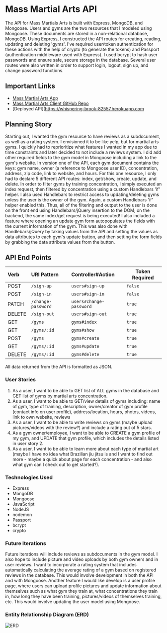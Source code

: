 # Mass Martial Arts API

The API for Mass Martials Arts is built with Express, MongoDB, and Mongoose. Users and gyms are the two resources that I modeled using Mongoose. These documents are stored in a non-relational database, MongoDB. Using Express, I constructed the API routes for creating, reading, updating and deleting 'gyms'. I've required user/token authentication for these actions with the help of crypto (to generate the tokens) and Passport (authentication middleware used with Express). I used bcrypt to hash user passwords and ensure safe, secure storage in the database. Several user routes were also written in order to support login, logout, sign up, and change password functions.

## Important Links

- [Mass Martial Arts App](https://perryfhuang.github.io/mass-martial-arts-client/)
- [Mass Martial Arts Client GitHub Repo](https://github.com/perryfhuang/mass-martial-arts-client)
- [Deployed API](https://whispering-brook-82557.herokuapp.com

## Planning Story

Starting out, I wanted the gym resource to have reviews as a subdocument, as well as a rating system. I envisioned it to be like yelp, but for martial arts gyms. I quickly had to reprioritize what features I wanted in my app due to time constraints and later decided to not include a reviews system. I did add other required fields to the gym model in Mongoose including a link to the gym's website. In version one of the API, each gym document contains the keys: gym name, owner (a reference to Mongoose user ID), concentration, address, zip code, link to website, and hours. For this one resource, I only had to declare 5 different API routes: index, get/show, create, update, and delete. In order to filter gyms by training concentration, I simply executed an index request, then filtered by concentration using a custom Handlebars 'if' helper. I also used Handlebars to restrict access to updating/deleting gyms unless the user is the owner of the gym. Again, a custom Handlebars 'if' helper enabled this. Thus, all of the filtering and output to the user is done on the front end using Handlebars/jQuery insertion to the DOM; on the backend, the same index/get request is being executed! I also included a feature where opening an update gym form autopopulates the fields with the current information of the gym. This was also done with Handlebars/jQuery by taking values from the API and setting the values as data attributes to each gym's update button, and then setting the form fields by grabbing the data attribute values from the button.

## API End Points

| Verb   | URI Pattern        | Controller#Action       |  Token Required |
|:-------|:-------------------|:------------------------|-----------------|
| POST   | `/sign-up`         | `users#sign-up`         |   `false`       |     
| POST   | `/sign-in`         | `users#sign-in`         |   `false`       |
| PATCH  | `/change-password` | `users#change-password` |   `true`        |
| DELETE | `/sign-out`        | `users#sign-out`        |   `true`        |
| GET    | `/gyms`            | `gyms#index`            |   `true`        |
| GET    | `/gyms/:id`        | `gyms#show`             |   `true`        |
| POST   | `/gyms`            | `gyms#create`           |   `true`        |
| GET    | `/gyms/:id`        | `gyms#update`           |   `true`        |
| DELETE | `/gyms/:id`        | `gyms#delete`           |   `true`        |

All data returned from the API is formatted as JSON.

### User Stories

1. As a user, I want to be able to GET list of ALL gyms in the database and GET list of gyms by martial arts concentration.
2. As a user, I want to be able to GET/view details of gyms including: name of gym, type of training, description, owner/creator of gym profile (contact info on user profile), address/location, hours, photos, videos, link to own website, reviews
3. As a user, I want to be able to write reviews on gyms (maybe upload pictures/videos with the review?) and include a rating out of 5 stars.
4. As a gym owner/employee, I want to be able to CREATE a gym profile of my gym, and UPDATE that gym profile, which includes the details listed in user story 2.
5. As a user, I want to be able to learn more about each type of martial art (maybe I have no idea what Brazilian jiu jitsu is and I want to find out more - maybe a quick about page for each concentration - and also what gym can I check out to get started?).

### Technologies Used

- Express
- MongoDB
- Mongoose
- JavaScript
- NodeJS
- nodemon
- Passport
- bcrypt
- crypto

### Future Iterations

Future iterations will include reviews as subdocuments in the gym model. I also hope to include picture and video uploads by both gym owners and in user reviews. I want to incorporate a rating system that includes automatically calculating the average rating of a gym based on registered reviews in the database. This would involve development in both the API and with Mongoose. Another feature I would like develop is a user profile page, where users can upload profile pictures and update information about themselves such as what gym they train at, what concentrations they train in, how long they have been training, pictures/videos of themselves training, etc. This would involve updating the user model using Mongoose.

### Entity Relationship Diagram (ERD)
![ERD](https://i.imgur.com/6NBMx3B.jpg "ERD")
